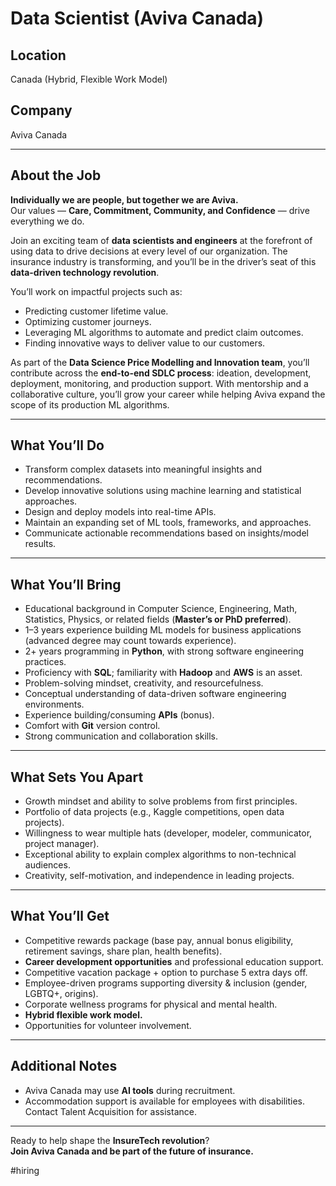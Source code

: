 # Data Scientist (Aviva Canada)

## Location
Canada (Hybrid, Flexible Work Model)  

## Company
Aviva Canada  

---

## About the Job
**Individually we are people, but together we are Aviva.**  
Our values — **Care, Commitment, Community, and Confidence** — drive everything we do.  

Join an exciting team of **data scientists and engineers** at the forefront of using data to drive decisions at every level of our organization. The insurance industry is transforming, and you’ll be in the driver’s seat of this **data-driven technology revolution**.  

You’ll work on impactful projects such as:  
- Predicting customer lifetime value.  
- Optimizing customer journeys.  
- Leveraging ML algorithms to automate and predict claim outcomes.  
- Finding innovative ways to deliver value to our customers.  

As part of the **Data Science Price Modelling and Innovation team**, you’ll contribute across the **end-to-end SDLC process**: ideation, development, deployment, monitoring, and production support. With mentorship and a collaborative culture, you’ll grow your career while helping Aviva expand the scope of its production ML algorithms.  

---

## What You’ll Do
- Transform complex datasets into meaningful insights and recommendations.  
- Develop innovative solutions using machine learning and statistical approaches.  
- Design and deploy models into real-time APIs.  
- Maintain an expanding set of ML tools, frameworks, and approaches.  
- Communicate actionable recommendations based on insights/model results.  

---

## What You’ll Bring
- Educational background in Computer Science, Engineering, Math, Statistics, Physics, or related fields (**Master’s or PhD preferred**).  
- 1–3 years experience building ML models for business applications (advanced degree may count towards experience).  
- 2+ years programming in **Python**, with strong software engineering practices.  
- Proficiency with **SQL**; familiarity with **Hadoop** and **AWS** is an asset.  
- Problem-solving mindset, creativity, and resourcefulness.  
- Conceptual understanding of data-driven software engineering environments.  
- Experience building/consuming **APIs** (bonus).  
- Comfort with **Git** version control.  
- Strong communication and collaboration skills.  

---

## What Sets You Apart
- Growth mindset and ability to solve problems from first principles.  
- Portfolio of data projects (e.g., Kaggle competitions, open data projects).  
- Willingness to wear multiple hats (developer, modeler, communicator, project manager).  
- Exceptional ability to explain complex algorithms to non-technical audiences.  
- Creativity, self-motivation, and independence in leading projects.  

---

## What You’ll Get
- Competitive rewards package (base pay, annual bonus eligibility, retirement savings, share plan, health benefits).  
- **Career development opportunities** and professional education support.  
- Competitive vacation package + option to purchase 5 extra days off.  
- Employee-driven programs supporting diversity & inclusion (gender, LGBTQ+, origins).  
- Corporate wellness programs for physical and mental health.  
- **Hybrid flexible work model.**  
- Opportunities for volunteer involvement.  

---

## Additional Notes
- Aviva Canada may use **AI tools** during recruitment.  
- Accommodation support is available for employees with disabilities. Contact Talent Acquisition for assistance.  

---

Ready to help shape the **InsureTech revolution**?  
**Join Aviva Canada and be part of the future of insurance.**  

#hiring
